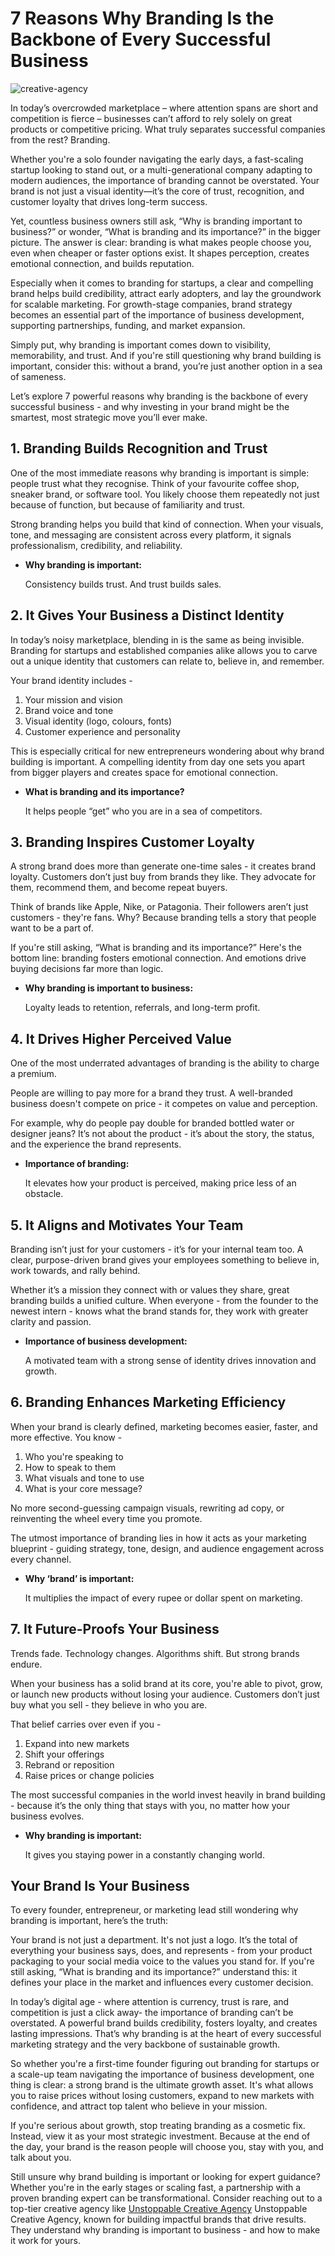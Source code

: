 # 7 Reasons Why Branding Is the Backbone of Every Successful Business

![creative-agency](/images/blog-7.webp)

In today’s overcrowded marketplace – where attention spans are short and competition is fierce – businesses can’t afford to rely solely on great products or competitive pricing. What truly separates successful companies from the rest? Branding.

Whether you're a solo founder navigating the early days, a fast-scaling startup looking to stand out, or a multi-generational company adapting to modern audiences, the importance of branding cannot be overstated. Your brand is not just a visual identity—it’s the core of trust, recognition, and customer loyalty that drives long-term success.

Yet, countless business owners still ask, “Why is branding important to business?” or wonder, “What is branding and its importance?” in the bigger picture. The answer is clear: branding is what makes people choose you, even when cheaper or faster options exist. It shapes perception, creates emotional connection, and builds reputation.

Especially when it comes to branding for startups, a clear and compelling brand helps build credibility, attract early adopters, and lay the groundwork for scalable marketing. For growth-stage companies, brand strategy becomes an essential part of the importance of business development, supporting partnerships, funding, and market expansion.

Simply put, why branding is important comes down to visibility, memorability, and trust. And if you're still questioning why brand building is important, consider this: without a brand, you’re just another option in a sea of sameness.

Let’s explore 7 powerful reasons why branding is the backbone of every successful business - and why investing in your brand might be the smartest, most strategic move you’ll ever make.

## 1\. Branding Builds Recognition and Trust

One of the most immediate reasons why branding is important is simple: people trust what they recognise. Think of your favourite coffee shop, sneaker brand, or software tool. You likely choose them repeatedly not just because of function, but because of familiarity and trust.

Strong branding helps you build that kind of connection. When your visuals, tone, and messaging are consistent across every platform, it signals professionalism, credibility, and reliability.

- **Why branding is important:**

  Consistency builds trust. And trust builds sales.

## 2\. It Gives Your Business a Distinct Identity

In today’s noisy marketplace, blending in is the same as being invisible. Branding for startups and established companies alike allows you to carve out a unique identity that customers can relate to, believe in, and remember.

Your brand identity includes -

1.  Your mission and vision
2.  Brand voice and tone
3.  Visual identity (logo, colours, fonts)
4.  Customer experience and personality

This is especially critical for new entrepreneurs wondering about why brand building is important. A compelling identity from day one sets you apart from bigger players and creates space for emotional connection.

- **What is branding and its importance?**

  It helps people “get” who you are in a sea of competitors.

## 3\. Branding Inspires Customer Loyalty

A strong brand does more than generate one-time sales - it creates brand loyalty. Customers don’t just buy from brands they like. They advocate for them, recommend them, and become repeat buyers.

Think of brands like Apple, Nike, or Patagonia. Their followers aren’t just customers - they're fans. Why? Because branding tells a story that people want to be a part of.

If you're still asking, “What is branding and its importance?” Here's the bottom line: branding fosters emotional connection. And emotions drive buying decisions far more than logic.

- **Why branding is important to business:**

  Loyalty leads to retention, referrals, and long-term profit.

## 4\. It Drives Higher Perceived Value

One of the most underrated advantages of branding is the ability to charge a premium.

People are willing to pay more for a brand they trust. A well-branded business doesn't compete on price - it competes on value and perception.

For example, why do people pay double for branded bottled water or designer jeans? It’s not about the product - it’s about the story, the status, and the experience the brand represents.

- **Importance of branding:**

  It elevates how your product is perceived, making price less of an obstacle.

## 5\. It Aligns and Motivates Your Team

Branding isn’t just for your customers - it’s for your internal team too. A clear, purpose-driven brand gives your employees something to believe in, work towards, and rally behind.

Whether it’s a mission they connect with or values they share, great branding builds a unified culture. When everyone - from the founder to the newest intern - knows what the brand stands for, they work with greater clarity and passion.

- **Importance of business development:**

  A motivated team with a strong sense of identity drives innovation and growth.

## 6\. Branding Enhances Marketing Efficiency

When your brand is clearly defined, marketing becomes easier, faster, and more effective. You know -

1.  Who you're speaking to
2.  How to speak to them
3.  What visuals and tone to use
4.  What is your core message?

No more second-guessing campaign visuals, rewriting ad copy, or reinventing the wheel every time you promote.

The utmost importance of branding lies in how it acts as your marketing blueprint - guiding strategy, tone, design, and audience engagement across every channel.

- **Why ‘brand’ is important:**

  It multiplies the impact of every rupee or dollar spent on marketing.

## 7\. It Future-Proofs Your Business

Trends fade. Technology changes. Algorithms shift. But strong brands endure.

When your business has a solid brand at its core, you're able to pivot, grow, or launch new products without losing your audience. Customers don’t just buy what you sell - they believe in who you are.

That belief carries over even if you -

1.  Expand into new markets
2.  Shift your offerings
3.  Rebrand or reposition
4.  Raise prices or change policies

The most successful companies in the world invest heavily in brand building - because it’s the only thing that stays with you, no matter how your business evolves.

- **Why branding is important:**

  It gives you staying power in a constantly changing world.

## Your Brand Is Your Business

To every founder, entrepreneur, or marketing lead still wondering why branding is important, here’s the truth:

Your brand is not just a department. It's not just a logo. It’s the total of everything your business says, does, and represents - from your product packaging to your social media voice to the values you stand for. If you're still asking, “What is branding and its importance?” understand this: it defines your place in the market and influences every customer decision.

In today’s digital age - where attention is currency, trust is rare, and competition is just a click away- the importance of branding can’t be overstated. A powerful brand builds credibility, fosters loyalty, and creates lasting impressions. That’s why branding is at the heart of every successful marketing strategy and the very backbone of sustainable growth.

So whether you're a first-time founder figuring out branding for startups or a scale-up team navigating the importance of business development, one thing is clear: a strong brand is the ultimate growth asset. It's what allows you to raise prices without losing customers, expand to new markets with confidence, and attract top talent who believe in your mission.

If you're serious about growth, stop treating branding as a cosmetic fix. Instead, view it as your most strategic investment. Because at the end of the day, your brand is the reason people will choose you, stay with you, and talk about you.

Still unsure why brand building is important or looking for expert guidance? Whether you're in the early stages or scaling fast, a partnership with a proven branding expert can be transformational. Consider reaching out to a top-tier creative agency like [Unstoppable Creative Agency](https://getunstoppable.in) Unstoppable Creative Agency, known for building impactful brands that drive results. They understand why branding is important to business - and how to make it work for yours.
